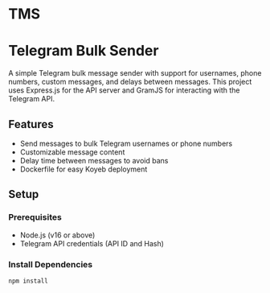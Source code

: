 # TMS
# Telegram Bulk Sender

A simple Telegram bulk message sender with support for usernames, phone numbers, custom messages, and delays between messages. This project uses Express.js for the API server and GramJS for interacting with the Telegram API.

## Features
- Send messages to bulk Telegram usernames or phone numbers
- Customizable message content
- Delay time between messages to avoid bans
- Dockerfile for easy Koyeb deployment

## Setup

### Prerequisites
- Node.js (v16 or above)
- Telegram API credentials (API ID and Hash)

### Install Dependencies
```bash
npm install
